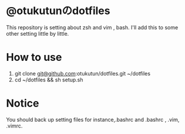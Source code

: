 # @otukutunのdotfiles

This repository is setting about zsh and vim , bash.
I'll add this to some other setting little by little.

# How to use

1. git clone git@github.com:otukutun/dotfiles.git ~/dotfiles
2. cd ~/dotfiles && sh setup.sh

# Notice

You should back up setting files for instance,.bashrc and .bashrc , .vim, .vimrc.
